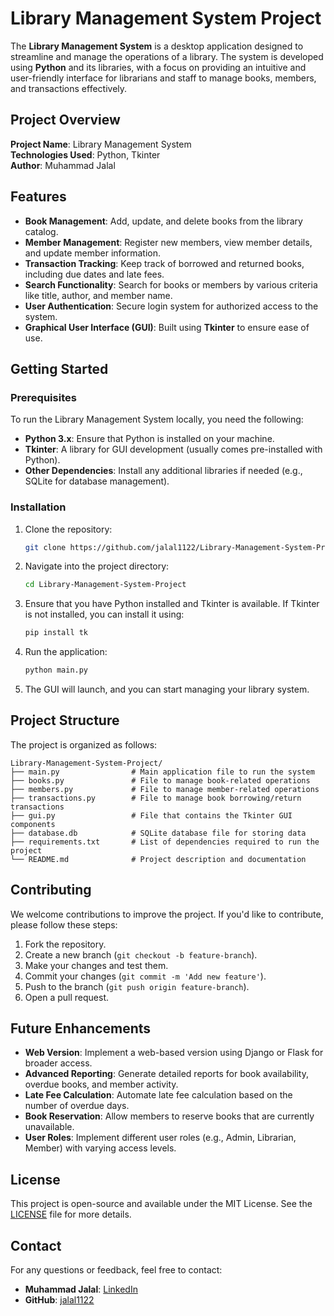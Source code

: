 # Library Management System Project

The **Library Management System** is a desktop application designed to streamline and manage the operations of a library. The system is developed using **Python** and its libraries, with a focus on providing an intuitive and user-friendly interface for librarians and staff to manage books, members, and transactions effectively.

## Project Overview

**Project Name**: Library Management System  
**Technologies Used**: Python, Tkinter  
**Author**: Muhammad Jalal  

## Features

- **Book Management**: Add, update, and delete books from the library catalog.
- **Member Management**: Register new members, view member details, and update member information.
- **Transaction Tracking**: Keep track of borrowed and returned books, including due dates and late fees.
- **Search Functionality**: Search for books or members by various criteria like title, author, and member name.
- **User Authentication**: Secure login system for authorized access to the system.
- **Graphical User Interface (GUI)**: Built using **Tkinter** to ensure ease of use.

## Getting Started

### Prerequisites

To run the Library Management System locally, you need the following:

- **Python 3.x**: Ensure that Python is installed on your machine.
- **Tkinter**: A library for GUI development (usually comes pre-installed with Python).
- **Other Dependencies**: Install any additional libraries if needed (e.g., SQLite for database management).

### Installation

1. Clone the repository:
    ```bash
    git clone https://github.com/jalal1122/Library-Management-System-Project.git
    ```

2. Navigate into the project directory:
    ```bash
    cd Library-Management-System-Project
    ```

3. Ensure that you have Python installed and Tkinter is available. If Tkinter is not installed, you can install it using:
    ```bash
    pip install tk
    ```

4. Run the application:
    ```bash
    python main.py
    ```

5. The GUI will launch, and you can start managing your library system.

## Project Structure

The project is organized as follows:

```
Library-Management-System-Project/
├── main.py                # Main application file to run the system
├── books.py               # File to manage book-related operations
├── members.py             # File to manage member-related operations
├── transactions.py        # File to manage book borrowing/return transactions
├── gui.py                 # File that contains the Tkinter GUI components
├── database.db            # SQLite database file for storing data
├── requirements.txt       # List of dependencies required to run the project
└── README.md              # Project description and documentation
```

## Contributing

We welcome contributions to improve the project. If you'd like to contribute, please follow these steps:

1. Fork the repository.
2. Create a new branch (`git checkout -b feature-branch`).
3. Make your changes and test them.
4. Commit your changes (`git commit -m 'Add new feature'`).
5. Push to the branch (`git push origin feature-branch`).
6. Open a pull request.

## Future Enhancements

- **Web Version**: Implement a web-based version using Django or Flask for broader access.
- **Advanced Reporting**: Generate detailed reports for book availability, overdue books, and member activity.
- **Late Fee Calculation**: Automate late fee calculation based on the number of overdue days.
- **Book Reservation**: Allow members to reserve books that are currently unavailable.
- **User Roles**: Implement different user roles (e.g., Admin, Librarian, Member) with varying access levels.

## License

This project is open-source and available under the MIT License. See the [LICENSE](LICENSE) file for more details.

## Contact

For any questions or feedback, feel free to contact:

- **Muhammad Jalal**: [LinkedIn](https://www.linkedin.com/in/mjdevstudio/)
- **GitHub**: [jalal1122](https://github.com/jalal1122)

